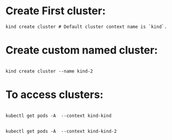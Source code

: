 # Create First cluster:
```
kind create cluster # Default cluster context name is `kind`.

```

# Create custom named cluster:
```

kind create cluster --name kind-2

```

# To access clusters:

```

kubectl get pods -A  --context kind-kind

```

```

kubectl get pods -A  --context kind-kind-2

```

